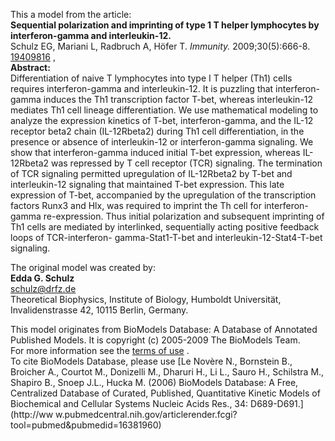 

This a model from the article:  
**Sequential polarization and imprinting of type 1 T helper lymphocytes by interferon-gamma and interleukin-12.**   
Schulz EG, Mariani L, Radbruch A, Höfer T. _Immunity._ 2009;30(5):666-8.
[19409816](http://www.ncbi.nlm.nih.gov/pubmed/19409816) ,  
**Abstract:**   
Differentiation of naive T lymphocytes into type I T helper (Th1) cells
requires interferon-gamma and interleukin-12. It is puzzling that interferon-
gamma induces the Th1 transcription factor T-bet, whereas interleukin-12
mediates Th1 cell lineage differentiation. We use mathematical modeling to
analyze the expression kinetics of T-bet, interferon-gamma, and the IL-12
receptor beta2 chain (IL-12Rbeta2) during Th1 cell differentiation, in the
presence or absence of interleukin-12 or interferon-gamma signaling. We show
that interferon-gamma induced initial T-bet expression, whereas IL-12Rbeta2
was repressed by T cell receptor (TCR) signaling. The termination of TCR
signaling permitted upregulation of IL-12Rbeta2 by T-bet and interleukin-12
signaling that maintained T-bet expression. This late expression of T-bet,
accompanied by the upregulation of the transcription factors Runx3 and Hlx,
was required to imprint the Th cell for interferon-gamma re-expression. Thus
initial polarization and subsequent imprinting of Th1 cells are mediated by
interlinked, sequentially acting positive feedback loops of TCR-interferon-
gamma-Stat1-T-bet and interleukin-12-Stat4-T-bet signaling.

  
The original model was created by:  
**Edda G. Schulz**   
schulz@drfz.de  
Theoretical Biophysics, Institute of Biology, Humboldt Universität,
Invalidenstrasse 42, 10115 Berlin, Germany.  
  

This model originates from BioModels Database: A Database of Annotated
Published Models. It is copyright (c) 2005-2009 The BioModels Team.  
For more information see the [terms of
use](http://www.ebi.ac.uk/biomodels/legal.html) .  
To cite BioModels Database, please use [Le Novère N., Bornstein B., Broicher
A., Courtot M., Donizelli M., Dharuri H., Li L., Sauro H., Schilstra M.,
Shapiro B., Snoep J.L., Hucka M. (2006) BioModels Database: A Free,
Centralized Database of Curated, Published, Quantitative Kinetic Models of
Biochemical and Cellular Systems Nucleic Acids Res., 34: D689-D691.](http://ww
w.pubmedcentral.nih.gov/articlerender.fcgi?tool=pubmed&pubmedid=16381960)

